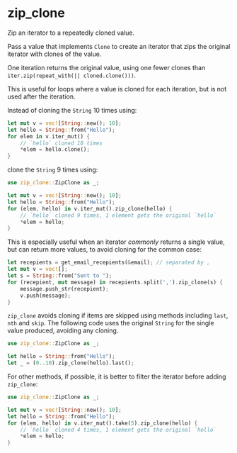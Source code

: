 # zip_clone

Zip an iterator to a repeatedly cloned value.

Pass a value that implements `Clone` to create an iterator that zips
the original iterator with clones of the value.

One iteration returns the original value, using one fewer clones than
`iter.zip(repeat_with(|| cloned.clone()))`.

This is useful for loops where a value is cloned for each iteration, but is not
used after the iteration.

Instead of cloning the `String` 10 times using:
```rust
let mut v = vec![String::new(); 10];
let hello = String::from("Hello");
for elem in v.iter_mut() {
    // `hello` cloned 10 times
    *elem = hello.clone();
}
```
clone the `String` 9 times using:
```rust
use zip_clone::ZipClone as _;

let mut v = vec![String::new(); 10];
let hello = String::from("Hello");
for (elem, hello) in v.iter_mut().zip_clone(hello) {
    // `hello` cloned 9 times, 1 element gets the original `hello`
    *elem = hello;
}
```

This is especially useful when an iterator *commonly* returns a single value, but can return more values, to avoid cloning for the common case:
```rust
let recepients = get_email_recepients(&email); // separated by ,
let mut v = vec![];
let s = String::from("Sent to ");
for (recepient, mut message) in recepients.split(',').zip_clone(s) {
    message.push_str(recepient);
    v.push(message);
}
```

`zip_clone` avoids cloning if items are skipped using methods including `last`, `nth` and `skip`.
The following code uses the original `String` for the single value produced, avoiding any cloning.
```rust
use zip_clone::ZipClone as _;

let hello = String::from("Hello");
let _ = (0..10).zip_clone(hello).last();
```

For other methods, if possible, it is better to filter the iterator before adding `zip_clone`:
```rust
use zip_clone::ZipClone as _;

let mut v = vec![String::new(); 10];
let hello = String::from("Hello");
for (elem, hello) in v.iter_mut().take(5).zip_clone(hello) {
    // `hello` cloned 4 times, 1 element gets the original `hello`
    *elem = hello;
}
```
